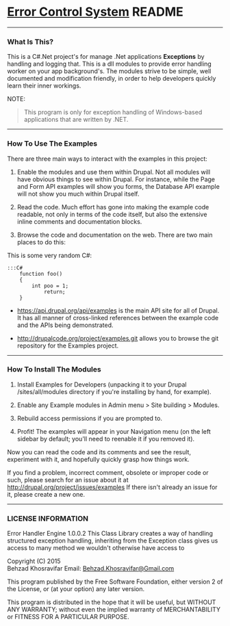 # [Error Control System](https://BehzadKhosravifar@bitbucket.org/BehzadKhosravifar/error-control-system.git)  README #
---------------------
### What Is This? ###

This is a C#.Net project's for manage .Net applications __Exceptions__ by handling and 
logging that. This is a dll modules to provide error handling worker on your app background's.
The modules strive to be simple, well documented and
modification friendly, in order to help developers quickly learn their inner
workings.

NOTE: 
> This program is only for exception handling of Windows-based applications 
> that are written by .NET.

--------------------------------
### How To Use The Examples ###

There are three main ways to interact with the examples in this project:

1. Enable the modules and use them within Drupal. Not all modules will have
obvious things to see within Drupal. For instance, while the Page and Form API
examples will show you forms, the Database API example will not show you much
within Drupal itself.

2. Read the code. Much effort has gone into making the example code readable,
not only in terms of the code itself, but also the extensive inline comments
and documentation blocks.

3. Browse the code and documentation on the web. There are two main places to
do this:

This is some very random C#:
 
    :::C#
        function foo() 
        {
            int poo = 1;
                return;
        }

* https://api.drupal.org/api/examples is the main API site for all of Drupal.
It has all manner of cross-linked references between the example code and the
APIs being demonstrated.

* http://drupalcode.org/project/examples.git allows you to browse the git
repository for the Examples project.

--------------------------
### How To Install The Modules ###

1. Install Examples for Developers (unpacking it to your Drupal
/sites/all/modules directory if you're installing by hand, for example).

2. Enable any Example modules in Admin menu > Site building > Modules.

3. Rebuild access permissions if you are prompted to.

4. Profit!  The examples will appear in your Navigation menu (on the left
sidebar by default; you'll need to reenable it if you removed it).

Now you can read the code and its comments and see the result, experiment with
it, and hopefully quickly grasp how things work.

If you find a problem, incorrect comment, obsolete or improper code or such,
please search for an issue about it at http://drupal.org/project/issues/examples
If there isn't already an issue for it, please create a new one.

--------------------------
### LICENSE INFORMATION ###

Error Handler Engine 1.0.0.2
This Class Library creates a way of handling structured exception handling,
inheriting from the Exception class gives us access to many method
we wouldn't otherwise have access to
                  
Copyright (C) 2015  
Behzad Khosravifar
Email: Behzad.Khosravifar@Gmail.com

This program published by the Free Software Foundation,
either version 2 of the License, or (at your option) any later version.

This program is distributed in the hope that it will be useful,
but WITHOUT ANY WARRANTY; without even the implied warranty of
MERCHANTABILITY or FITNESS FOR A PARTICULAR PURPOSE.